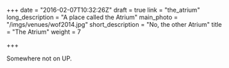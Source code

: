 +++
date = "2016-02-07T10:32:26Z"
draft = true
link = "the_atrium"
long_description = "A place called the Atrium"
main_photo = "/imgs/venues/wof2014.jpg"
short_description = "No, the other Atrium"
title = "The Atrium"
weight = 7

+++

Somewhere not on UP.
